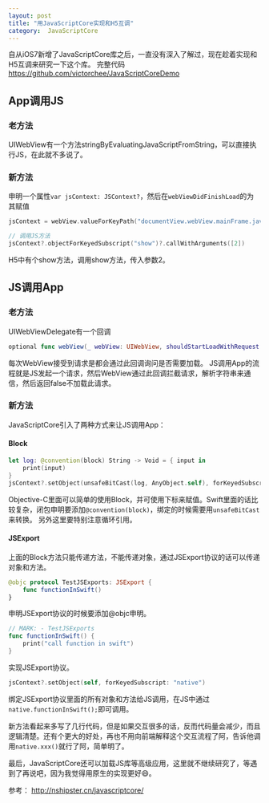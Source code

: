 ```yaml
---
layout: post
title: "用JavaScriptCore实现和H5互调"
category:  JavaScriptCore
---
```


自从iOS7新增了JavaScriptCore库之后，一直没有深入了解过，现在趁着实现和H5互调来研究一下这个库。
完整代码
https://github.com/victorchee/JavaScriptCoreDemo

## App调用JS

### 老方法

UIWebView有一个方法stringByEvaluatingJavaScriptFromString，可以直接执行JS，在此就不多说了。

### 新方法

申明一个属性`var jsContext: JSContext?`，然后在`webViewDidFinishLoad`的为其赋值

```Swift
jsContext = webView.valueForKeyPath("documentView.webView.mainFrame.javaScriptContext") as? JSContext
```

```Swift
// 调用JS方法
jsContext?.objectForKeyedSubscript("show")?.callWithArguments([2])
```
H5中有个show方法，调用show方法，传入参数2。

## JS调用App

### 老方法

UIWebViewDelegate有一个回调

```Swift
optional func webView(_ webView: UIWebView, shouldStartLoadWithRequest request: NSURLRequest, navigationType navigationType: UIWebViewNavigationType) -> Bool
```
每次WebView接受到请求是都会通过此回调询问是否需要加载。
JS调用App的流程就是JS发起一个请求，然后WebView通过此回调拦截请求，解析字符串来通信，然后返回false不加载此请求。

### 新方法

JavaScriptCore引入了两种方式来让JS调用App：

#### Block

```Swift
let log: @convention(block) String -> Void = { input in
    print(input)
}
jsContext?.setObject(unsafeBitCast(log, AnyObject.self), forKeyedSubscript: "log")
```
Objective-C里面可以简单的使用Block，并可使用下标来赋值。Swift里面的话比较复杂，闭包申明要添加`@convention(block)`，绑定的时候需要用`unsafeBitCast`来转换。
另外这里要特别注意循环引用。

#### JSExport

上面的Block方法只能传递方法，不能传递对象，通过JSExport协议的话可以传递对象和方法。

```Swift
@objc protocol TestJSExports: JSExport {
    func functionInSwift()
}
```
申明JSExport协议的时候要添加@objc申明。

```Swift
// MARK: - TestJSExports
func functionInSwift() {
    print("call function in swift")
}
```
实现JSExport协议。

```Swift
jsContext?.setObject(self, forKeyedSubscript: "native")
```
绑定JSExport协议里面的所有对象和方法给JS调用，在JS中通过`native.functionInSwift();`即可调用。

新方法看起来多写了几行代码，但是如果交互很多的话，反而代码量会减少，而且逻辑清楚。还有个更大的好处，再也不用向前端解释这个交互流程了阿，告诉他调用`native.xxx()`就行了阿，简单明了。

最后，JavaScriptCore还可以加载JS库等高级应用，这里就不继续研究了，等遇到了再说吧，因为我觉得用原生的实现更好😄。

参考： http://nshipster.cn/javascriptcore/
